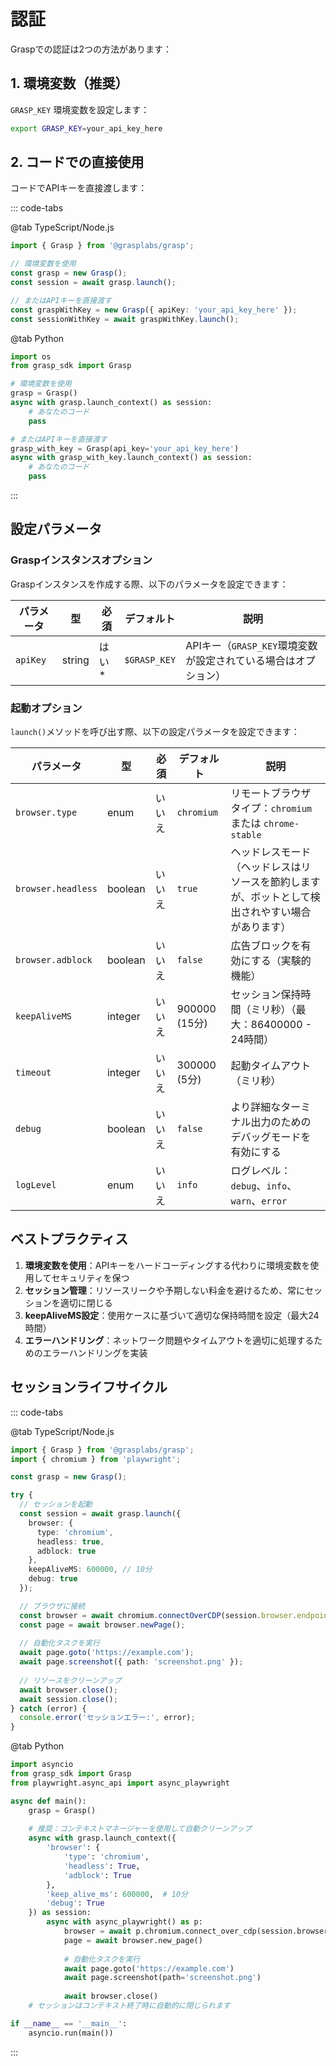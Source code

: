 # 認証

Graspでの認証は2つの方法があります：

## 1. 環境変数（推奨）

`GRASP_KEY` 環境変数を設定します：

```bash
export GRASP_KEY=your_api_key_here
```

## 2. コードでの直接使用

コードでAPIキーを直接渡します：

::: code-tabs

@tab TypeScript/Node.js

```typescript
import { Grasp } from '@grasplabs/grasp';

// 環境変数を使用
const grasp = new Grasp();
const session = await grasp.launch();

// またはAPIキーを直接渡す
const graspWithKey = new Grasp({ apiKey: 'your_api_key_here' });
const sessionWithKey = await graspWithKey.launch();
```

@tab Python

```python
import os
from grasp_sdk import Grasp

# 環境変数を使用
grasp = Grasp()
async with grasp.launch_context() as session:
    # あなたのコード
    pass

# またはAPIキーを直接渡す
grasp_with_key = Grasp(api_key='your_api_key_here')
async with grasp_with_key.launch_context() as session:
    # あなたのコード
    pass
```

:::

## 設定パラメータ

### Graspインスタンスオプション

Graspインスタンスを作成する際、以下のパラメータを設定できます：

| パラメータ | 型 | 必須 | デフォルト | 説明 |
|-----------|-----|------|-----------|------|
| `apiKey` | string | はい* | `$GRASP_KEY` | APIキー（`GRASP_KEY`環境変数が設定されている場合はオプション） |

### 起動オプション

`launch()`メソッドを呼び出す際、以下の設定パラメータを設定できます：

| パラメータ | 型 | 必須 | デフォルト | 説明 |
|-----------|-----|------|-----------|------|
| `browser.type` | enum | いいえ | `chromium` | リモートブラウザタイプ：`chromium` または `chrome-stable` |
| `browser.headless` | boolean | いいえ | `true` | ヘッドレスモード（ヘッドレスはリソースを節約しますが、ボットとして検出されやすい場合があります） |
| `browser.adblock` | boolean | いいえ | `false` | 広告ブロックを有効にする（実験的機能） |
| `keepAliveMS` | integer | いいえ | 900000 (15分) | セッション保持時間（ミリ秒）（最大：86400000 - 24時間） |
| `timeout` | integer | いいえ | 300000 (5分) | 起動タイムアウト（ミリ秒） |
| `debug` | boolean | いいえ | `false` | より詳細なターミナル出力のためのデバッグモードを有効にする |
| `logLevel` | enum | いいえ | `info` | ログレベル：`debug`、`info`、`warn`、`error` |

## ベストプラクティス

1. **環境変数を使用**：APIキーをハードコーディングする代わりに環境変数を使用してセキュリティを保つ
2. **セッション管理**：リソースリークや予期しない料金を避けるため、常にセッションを適切に閉じる
3. **keepAliveMS設定**：使用ケースに基づいて適切な保持時間を設定（最大24時間）
4. **エラーハンドリング**：ネットワーク問題やタイムアウトを適切に処理するためのエラーハンドリングを実装

## セッションライフサイクル

::: code-tabs

@tab TypeScript/Node.js

```typescript
import { Grasp } from '@grasplabs/grasp';
import { chromium } from 'playwright';

const grasp = new Grasp();

try {
  // セッションを起動
  const session = await grasp.launch({
    browser: {
      type: 'chromium',
      headless: true,
      adblock: true
    },
    keepAliveMS: 600000, // 10分
    debug: true
  });

  // ブラウザに接続
  const browser = await chromium.connectOverCDP(session.browser.endpoint);
  const page = await browser.newPage();
  
  // 自動化タスクを実行
  await page.goto('https://example.com');
  await page.screenshot({ path: 'screenshot.png' });
  
  // リソースをクリーンアップ
  await browser.close();
  await session.close();
} catch (error) {
  console.error('セッションエラー:', error);
}
```

@tab Python

```python
import asyncio
from grasp_sdk import Grasp
from playwright.async_api import async_playwright

async def main():
    grasp = Grasp()
    
    # 推奨：コンテキストマネージャーを使用して自動クリーンアップ
    async with grasp.launch_context({
        'browser': {
            'type': 'chromium',
            'headless': True,
            'adblock': True
        },
        'keep_alive_ms': 600000,  # 10分
        'debug': True
    }) as session:
        async with async_playwright() as p:
            browser = await p.chromium.connect_over_cdp(session.browser.endpoint)
            page = await browser.new_page()
            
            # 自動化タスクを実行
            await page.goto('https://example.com')
            await page.screenshot(path='screenshot.png')
            
            await browser.close()
    # セッションはコンテキスト終了時に自動的に閉じられます

if __name__ == '__main__':
    asyncio.run(main())
```

:::